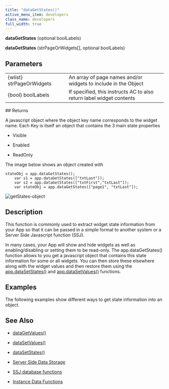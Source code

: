 ```yaml
---
title: "dataGetStates()"
active_menu_item: developers
class_name: developers
full_width: true
---
```



**dataGetStates** (optional boolLabels)

**dataGetStates** (strPageOrWidgets[], optional boolLabels)

## Parameters

<table>
<tr>
<td width="186">
{wlist} strPageOrWidgets

</td>
<td width="16">
</td>
<td width="678">
An array of page names and/or widgets to include in the Object

</td>
</tr>
<tr>
<td width="186">
{bool} boolLabels

</td>
<td width="16">
</td>
<td width="678">
If specified, this instructs AC to also return label widget contents

</td>
</tr>
</table>
## Returns

A javascript object where the object key name corresponds to the widget name. Each Key is itself an object that contains the 3 main state properties

 - Visible

 - Enabled

 - ReadOnly

The image below shows an object created with

    stateObj = app.dataGetStates();
        var s1 = app.dataGetStates(["txtLast"]);
        var s2 = app.dataGetStates(["txtFirst","txtLast"]);
        var stateObj = app.dataGetStates(["page1", "txtLast"]);
   

![getStates-object](/img/docs/getstates-object.png)

## Description

This function is commonly used to extract widget state information from your App so that it can be passed in a simple format to another system or a Server Side Javascript function (SSJ).

In many cases, your App will show and hide widgets as well as enabling/disabling or setting them to be read-only. The app.dataGetStates() function allows to you get a javascript object that contains this state information for some or all widgets. You can then store these elsewhere along with the widget values and then restore them using the [app.dataSetStates()](datasetstates.htm) and [app.dataSetValues()](datasetvalues.htm) functions.

## Examples

The following examples show different ways to get state information into an object.

## See Also

 - [dataGetValues()](datagetvalues.htm)

 - [dataSetValues()](datasetvalues.htm)

 - [dataSetStates()](datasetstates.htm)

 - [Server Side Data Storage](../../../data-storage/server-side-data-storage/)

 - [SSJ database functions](../../../data-storage/server-side-data-storage/)

 - [Instance Data Functions](../instance-data-functions/)

